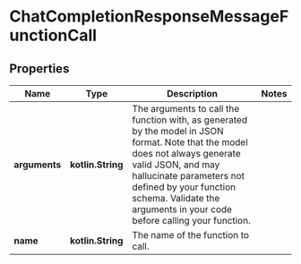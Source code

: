 
# ChatCompletionResponseMessageFunctionCall

## Properties
| Name | Type | Description | Notes |
| ------------ | ------------- | ------------- | ------------- |
| **arguments** | **kotlin.String** | The arguments to call the function with, as generated by the model in JSON format. Note that the model does not always generate valid JSON, and may hallucinate parameters not defined by your function schema. Validate the arguments in your code before calling your function. |  |
| **name** | **kotlin.String** | The name of the function to call. |  |



